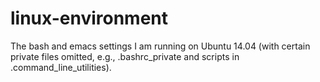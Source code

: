 linux-environment
=================

The bash and emacs settings I am running on Ubuntu 14.04
(with certain private files omitted, e.g., .bashrc_private and scripts
in .command_line_utilities).
